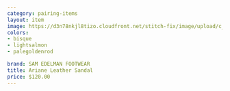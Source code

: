 ```yaml
---
category: pairing-items
layout: item
image: https://d3n78nkjl8tizo.cloudfront.net/stitch-fix/image/upload/c_scale,h_500/e_trim:9/f_auto,q_auto/e_replace_color:f2f3f4:300:ffffff/v1673318781/u4nayw6uvbilvebab4bk.jpg
colors: 
- bisque
- lightsalmon
- palegoldenrod

brand: SAM EDELMAN FOOTWEAR
title: Ariane Leather Sandal
price: $120.00
---
```



